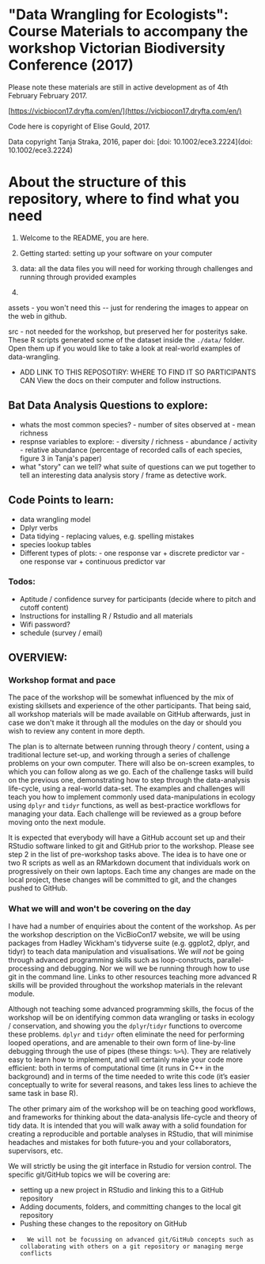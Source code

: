 # "Data Wrangling for Ecologists": Course Materials to accompany the workshop Victorian Biodiversity Conference (2017)

Please note these materials are still in active development as of 4th February February 2017.

[https://vicbiocon17.dryfta.com/en/](https://vicbiocon17.dryfta.com/en/)

Code here is copyright of Elise Gould, 2017. 

Data copyright Tanja Straka, 2016, paper doi: [doi: 10.1002/ece3.2224](doi: 10.1002/ece3.2224)

# About the structure of this repository, where to find what you need

1. Welcome to the README, you are here.

2. Getting started: setting up your software on your computer

3. data: all the data files you will need for working through challenges and running through provided examples

4. 

assets - you won't need this -- just for rendering the images to appear on the web in github.

src - not needed for the workshop, but preserved her for posteritys sake. These R scripts generated some of the dataset inside the `./data/` folder. Open them up if you would like to take a look at  real-world examples of data-wrangling.



- ADD LINK TO THIS REPOSOTIRY: WHERE TO FIND IT SO PARTICIPANTS CAN View the docs on their computer and follow instructions.

## Bat Data Analysis Questions to explore:

- whats the most common species?
        - number of sites observed at 
        - mean richness
- respnse variables to explore:
        - diversity / richness
        - abundance / activity
        - relative abundance (percentage of recorded calls of each species, figure 3 in Tanja's paper)
- what "story" can we tell? what suite of questions can we put together to tell an interesting data analysis story / frame as detective work.

## Code Points to learn:

- data wrangling model
- Dplyr verbs
- Data tidying - replacing values, e.g. spelling mistakes
- species lookup tables
- Different types of plots:
        - one response var + discrete predictor var
        - one response var + continuous predictor var
        
        
### Todos:

- Aptitude / confidence survey for participants (decide where to pitch and cutoff content)
- Instructions for installing R / Rstudio and all materials
- Wifi password?
- schedule (survey / email)


## OVERVIEW:


### Workshop format and pace

The pace of the workshop will be somewhat influenced by the mix of existing skillsets and experience of the other participants. That being said, all workshop materials will be made available on GitHub afterwards, just in case we don't make it through all the modules on the day or should you wish to review any content in more depth.




The plan is to alternate between running through theory / content, using a traditional lecture set-up, and working through a series of challenge problems on your own computer. There will also be on-screen examples, to which you can follow along as we go. Each of the challenge tasks will build on the previous one, demonstrating how to step through the data-analysis life-cycle, using a real-world data-set. The examples and challenges will teach you how to implement commonly used data-manipulations in ecology using `dplyr` and `tidyr` functions, as well as best-practice workflows for managing your data. Each challenge will be reviewed as a group before moving onto the next module.

It is expected that everybody will have a GitHub account set up and their RStudio software linked to git and GitHub prior to the workshop. Please see step 2 in the list of pre-workshop tasks above. The idea is to have one or two R scripts as well as an RMarkdown document that individuals work on progressively on their own laptops. Each time any changes are made on the local project, these changes will be committed to git, and the changes pushed to GitHub.

### What we will and won't be covering on the day

I have had a number of enquiries about the content of the workshop. As per the workshop description on the VicBioCon17 website, we will be using packages from Hadley Wickham's tidyverse suite (e.g. ggplot2, dplyr, and tidyr) to teach data manipulation and visualisations. We *will not* be going through advanced programming skills such as loop-constructs, parallel-processing and debugging. Nor we will we be running through how to use git in the command line. Links to other resources teaching more advanced R skills will be provided throughout the workshop materials in the relevant module.

Although not teaching some advanced programming skills, the focus of the workshop will be on identifying common data wrangling or tasks in ecology / conservation, and showing you the `dplyr`/`tidyr` functions to overcome these problems. `dplyr` and `tidyr` often eliminate the need for performing looped operations, and are amenable to their own form of line-by-line debugging through the use of pipes (these things: `%>%`). They are relatively easy to learn how to implement, and will certainly make your code more efficient: both in terms of computational time (it runs in C++ in the background) and in terms of the time needed to write this code (it’s easier conceptually to write for several reasons, and takes less lines to achieve the same task in base R). 

The other primary aim of the workshop will be on teaching good workflows, and frameworks for thinking about the data-analysis life-cycle and theory of tidy data. It is intended that you will walk away with a solid foundation for creating a reproducible and portable analyses in RStudio, that will minimise headaches and mistakes for both future-you and your collaborators, supervisors, etc.

We will strictly be using the git interface in Rstudio for version control. The specific git/GitHub topics we will be covering are: 
-	setting up a new project in RStudio and linking this to a GitHub repository
-	Adding documents, folders, and committing changes to the local git repository
-	Pushing these changes to the repository on GitHub
-       We will not be focussing on advanced git/GitHub concepts such as collaborating with others on a git repository or managing merge conflicts
